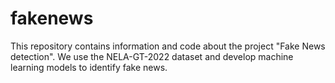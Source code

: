 # fakenews

This repository contains information and code about the project "Fake News detection". We use the NELA-GT-2022 dataset and develop machine learning models to identify fake news.
